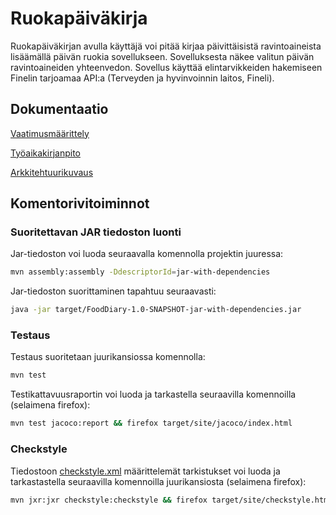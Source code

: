 # Ruokapäiväkirja
Ruokapäiväkirjan avulla käyttäjä voi pitää kirjaa päivittäisistä ravintoaineista lisäämällä päivän ruokia sovellukseen. Sovelluksesta näkee valitun päivän ravintoaineiden yhteenvedon. Sovellus käyttää elintarvikkeiden hakemiseen Finelin tarjoamaa API:a (Terveyden ja hyvinvoinnin laitos, Fineli).


## Dokumentaatio
[Vaatimusmäärittely](https://github.com/valtterikodisto/food-diary/blob/master/documentation/vaatimusmaarittely.md)

[Työaikakirjanpito](https://github.com/valtterikodisto/food-diary/blob/master/documentation/tuntikirjanpito.md)

[Arkkitehtuurikuvaus](https://github.com/valtterikodisto/food-diary/blob/master/documentation/arkkitehtuuri.md)

## Komentorivitoiminnot

### Suoritettavan JAR tiedoston luonti

Jar-tiedoston voi luoda seuraavalla komennolla projektin juuressa:

```bash
mvn assembly:assembly -DdescriptorId=jar-with-dependencies
```

Jar-tiedoston suorittaminen tapahtuu seuraavasti:

```bash
java -jar target/FoodDiary-1.0-SNAPSHOT-jar-with-dependencies.jar
```

### Testaus
Testaus suoritetaan juurikansiossa komennolla:
```bash
mvn test
```

Testikattavuusraportin voi luoda ja tarkastella seuraavilla komennoilla (selaimena firefox):
```bash
mvn test jacoco:report && firefox target/site/jacoco/index.html
```

### Checkstyle
Tiedostoon [checkstyle.xml](https://github.com/valtterikodisto/food-diary/blob/master/checkstyle.xml) määrittelemät tarkistukset voi luoda ja tarkastastella seuraavilla komennoilla juurikansiosta (selaimena firefox):
```bash
mvn jxr:jxr checkstyle:checkstyle && firefox target/site/checkstyle.html
```